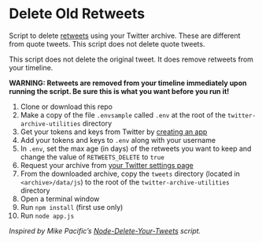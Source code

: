 # Delete Old Retweets

Script to delete [retweets](https://help.twitter.com/en/using-twitter/retweet-faqs) using your Twitter archive. These are different from quote tweets. This script does not delete quote tweets.

This script does not delete the original tweet. It does remove retweets from your timeline.

**WARNING: Retweets are removed from your timeline immediately upon running the script. Be sure this is what you want before you run it!**

1. Clone or download this repo
1. Make a copy of the file `.envsample` called `.env` at the root of the `twitter-archive-utilities` directory
1. Get your tokens and keys from Twitter by [creating an app](https://apps.twitter.com/)
1. Add your tokens and keys to `.env` along with your username
1. In `.env`, set the max age (in days) of the retweets you want to keep and change the value of `RETWEETS_DELETE` to `true`
1. Request your archive from [your Twitter settings page](https://twitter.com/settings/account)
1. From the downloaded archive, copy the `tweets` directory (located in `<archive>/data/js`) to the root of the `twitter-archive-utilities` directory
1. Open a terminal window
1. Run `npm install` (first use only)
1. Run `node app.js`

*Inspired by Mike Pacific’s [Node-Delete-Your-Tweets](https://github.com/mpacific/Node-Delete-Your-Tweets) script.*